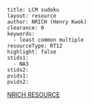 ````
title: LCM sudoku
layout: resource
author: NRICH (Henry Kwok)
clearance: 0
keywords:
  - least common multiple
resourceType: RT12
highlight: false
stids1:
  - NA3
stids2:
pvids1:
pvids2:

````

[NRICH RESOURCE](http://nrich.maths.org/6311)
